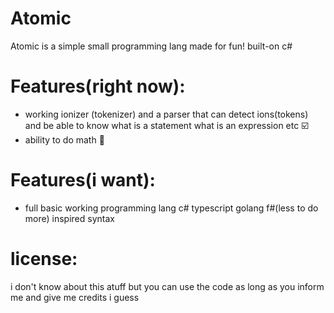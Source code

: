 # Atomic
Atomic is a simple small programming lang made for fun! built-on c#

# Features(right now):
- working ionizer (tokenizer) and a parser that can detect ions(tokens) and be able to know what is a statement what is an expression etc ☑️
- ability to do math 💯

# Features(i want):
- full basic working programming lang c# typescript golang f#(less to do more) inspired syntax
# license:

i don't know about this atuff but you can use the code as long as you inform me and give me credits i guess
